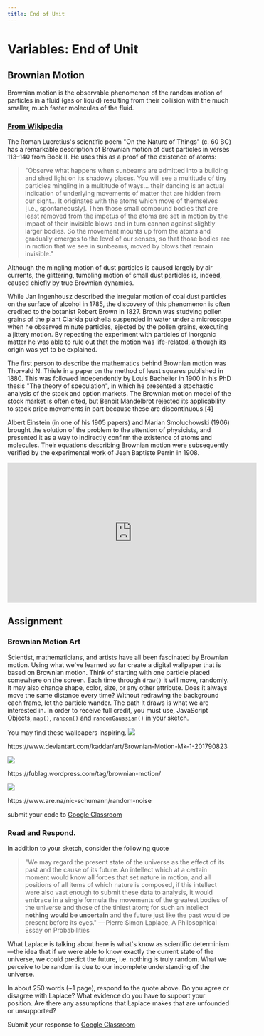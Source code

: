```yaml
---
title: End of Unit
---
```


# Variables: End of Unit

## Brownian Motion
Brownian motion is the observable phenomenon of the random motion of particles in a fluid (gas or liquid) resulting from their collision with the much smaller, much faster molecules of the fluid.

### [From Wikipedia](https://en.wikipedia.org/wiki/Brownian_motion#History)
The Roman Lucretius's scientific poem "On the Nature of Things" (c. 60 BC) has a remarkable description of Brownian motion of dust particles in verses 113–140 from Book II. He uses this as a proof of the existence of atoms:

>"Observe what happens when sunbeams are admitted into a building and shed light on its shadowy places. You will see a multitude of tiny particles mingling in a multitude of ways... their dancing is an actual indication of underlying movements of matter that are hidden from our sight... It originates with the atoms which move of themselves [i.e., spontaneously]. Then those small compound bodies that are least removed from the impetus of the atoms are set in motion by the impact of their invisible blows and in turn cannon against slightly larger bodies. So the movement mounts up from the atoms and gradually emerges to the level of our senses, so that those bodies are in motion that we see in sunbeams, moved by blows that remain invisible."

Although the mingling motion of dust particles is caused largely by air currents, the glittering, tumbling motion of small dust particles is, indeed, caused chiefly by true Brownian dynamics.

While Jan Ingenhousz described the irregular motion of coal dust particles on the surface of alcohol in 1785, the discovery of this phenomenon is often credited to the botanist Robert Brown in 1827. Brown was studying pollen grains of the plant Clarkia pulchella suspended in water under a microscope when he observed minute particles, ejected by the pollen grains, executing a jittery motion. By repeating the experiment with particles of inorganic matter he was able to rule out that the motion was life-related, although its origin was yet to be explained.

The first person to describe the mathematics behind Brownian motion was Thorvald N. Thiele in a paper on the method of least squares published in 1880. This was followed independently by Louis Bachelier in 1900 in his PhD thesis "The theory of speculation", in which he presented a stochastic analysis of the stock and option markets. The Brownian motion model of the stock market is often cited, but Benoit Mandelbrot rejected its applicability to stock price movements in part because these are discontinuous.[4]

Albert Einstein (in one of his 1905 papers) and Marian Smoluchowski (1906) brought the solution of the problem to the attention of physicists, and presented it as a way to indirectly confirm the existence of atoms and molecules. Their equations describing Brownian motion were subsequently verified by the experimental work of Jean Baptiste Perrin in 1908.

<iframe width="560" height="315" src="https://www.youtube.com/embed/FAdxd2Iv-UA?rel=0" frameborder="0" allow="autoplay; encrypted-media" allowfullscreen></iframe>

## Assignment

### Brownian Motion Art
Scientist, mathematicians, and artists have all been fascinated by Brownian motion. Using what we've learned so far create a digital wallpaper that is based on Brownian motion. Think of starting with one particle placed somewhere on the screen. Each time through `draw()` it will move, randomly. It may also change shape, color, size, or any other attribute. Does it always move the same distance every time? Without redrawing the background each frame, let the particle wander. The path it draws is what we are interested in. In order to receive full credit, you must use, JavaScript Objects, `map()`, `random()` and `randomGaussian()` in your sketch.  

You may find these wallpapers inspiring.
[![](https://img00.deviantart.net/7767/i/2011/080/5/f/brownian_motion_mk_1_by_kaddar-d3c52sn.png)](https://www.deviantart.com/kaddar/art/Brownian-Motion-Mk-1-201790823)
<p class="caption">https://www.deviantart.com/kaddar/art/Brownian-Motion-Mk-1-201790823</p>

[![](https://fublag.files.wordpress.com/2009/04/gen78807.png)](https://fublag.wordpress.com/tag/brownian-motion/)
<p class="caption">https://fublag.wordpress.com/tag/brownian-motion/</p>

[![](https://virtualhorde.com/MEDIA/LinuxRandom.png)](https://www.are.na/nic-schumann/random-noise)
<p class="caption">https://www.are.na/nic-schumann/random-noise</p>

submit your code to [Google Classroom](https://classroom.google.com/u/0/c/MTU5OTI3MjEzNTZa/a/MTYyMTMyMjkwMzha/details)

### Read and Respond.
In addition to your sketch, consider the following quote
> "We may regard the present state of the universe as the effect of its past and the cause of its future. An intellect which at a certain moment would know all forces that set nature in motion, and all positions of all items of which nature is composed, if this intellect were also vast enough to submit these data to analysis, it would embrace in a single formula the movements of the greatest bodies of the universe and those of the tiniest atom; for such an intellect **nothing would be uncertain** and the future just like the past would be present before its eyes."
— Pierre Simon Laplace, A Philosophical Essay on Probabilities

What Laplace is talking about here is what's know as scientific determinism—the idea that if we were able to know exactly the current state of the universe, we could predict the future, i.e. nothing is truly random. What we perceive to be random is due to our incomplete understanding of the universe.

In about 250 words (~1 page), respond to the quote above. Do you agree or disagree with Laplace? What evidence do you have to support your position. Are there any assumptions that Laplace makes that are unfounded or unsupported?

Submit your response to [Google Classroom](https://classroom.google.com/u/0/c/MTU5OTI3MjEzNTZa/a/MTYyMTIyMDUzMDRa/details)
